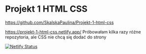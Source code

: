 # Projekt 1 HTML CSS


https://github.com/SkalskaPaulina/Projekt-1-html-css

https://projekt-1-html-css.netlify.app/ Próbowałam kilka razy różne repozytoria, ale CSS nie chcą się dodać do strony

[![Netlify Status](https://api.netlify.com/api/v1/badges/87493d1c-e8fd-479e-a487-90714491a62c/deploy-status)](https://app.netlify.com/sites/projekt-1-html-css/deploys)